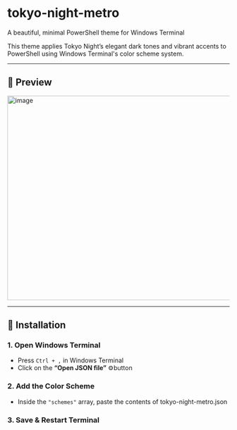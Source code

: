 # tokyo-night-metro
A beautiful, minimal PowerShell theme for Windows Terminal

This theme applies Tokyo Night’s elegant dark tones and vibrant accents to PowerShell using Windows Terminal's color scheme system.

---

## 🎨 Preview

<img width="610" height="464" alt="image" src="https://github.com/user-attachments/assets/fd45876a-7009-48c0-94e4-e1568bab9bea" />

---

## 🚀 Installation

### 1. Open Windows Terminal 

- Press `Ctrl + ,` in Windows Terminal
- Click on the **“Open JSON file”** ⚙️button

### 2. Add the Color Scheme

- Inside the `"schemes"` array, paste the contents of tokyo-night-metro.json

### 3. Save & Restart Terminal


